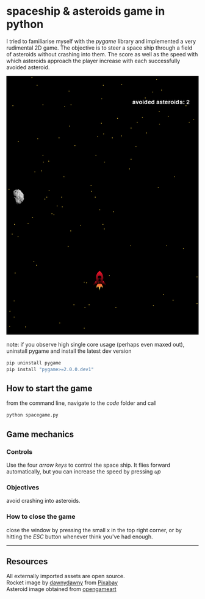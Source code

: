 # spaceship & asteroids game in python
I tried to familiarise myself with the *pygame* library and implemented
a very rudimental 2D game.
The objective is to steer a space ship through a field of asteroids without crashing into them. The score as well as the speed with which asteroids approach the player increase with each successfully avoided asteroid.  

![example](./assets/game_screen.png)


note: if you observe high single core usage (perhaps even maxed out), uninstall pygame and install the latest dev version
```bash
pip uninstall pygame
pip install "pygame>=2.0.0.dev1"
```
## How to start the game
from the command line, navigate to the *code* folder and call
```bash
python spacegame.py
```

## Game mechanics
### Controls
Use the four *arrow keys* to control the space ship. It flies forward automatically, but you can increase the speed by pressing *up*

### Objectives
avoid crashing into asteroids.

### How to close the game
close the window by pressing the small x in the top right corner, or by hitting the *ESC* button whenever think you've had enough.

___
## Resources
All externally imported assets are open source.  
Rocket image by <a href="https://pixabay.com/users/dawnydawny-2157612/?utm_source=link-attribution&amp;utm_medium=referral&amp;utm_campaign=image&amp;utm_content=2442125">dawnydawny</a> from <a href="https://pixabay.com/?utm_source=link-attribution&amp;utm_medium=referral&amp;utm_campaign=image&amp;utm_content=2442125">Pixabay</a>  
Asteroid image obtained from <a href="https://opengameart.org/content/asteroid-generator-and-a-set-of-generated-asteroids"> opengameart</a>
